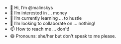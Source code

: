 - 👋 Hi, I’m @malinskys
- 👀 I’m interested in ... money
- 🌱 I’m currently learning ... to hustle
- 💞️ I’m looking to collaborate on ... nothing!
- 📫 How to reach me ... don't!
- 😄 Pronouns: she/her but don't speak to me please.

<!---
malinskys/malinskys is a ✨ special ✨ repository because its `README.md` (this file) appears on your GitHub profile.
You can click the Preview link to take a look at your changes.
--->
